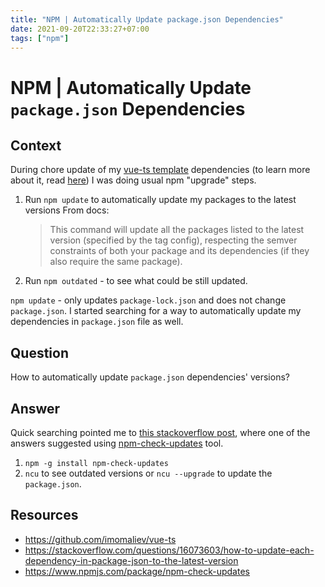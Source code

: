 ```yaml
---
title: "NPM | Automatically Update package.json Dependencies"
date: 2021-09-20T22:33:27+07:00
tags: ["npm"]
---
```


# NPM | Automatically Update `package.json` Dependencies

## Context

During chore update of my [vue-ts template](https://github.com/imomaliev/vue-ts) dependencies (to learn more about it, read [here](https://dev.to/imomaliev/series/13845)) I was doing usual npm "upgrade" steps.

1. Run `npm update` to automatically update my packages to the latest versions
   From docs:
    > This command will update all the packages listed to the latest version (specified by the tag config), respecting the semver constraints of both your package and its dependencies (if they also require the same package).
1. Run `npm outdated` - to see what could be still updated.

`npm update` - only updates `package-lock.json` and does not change `package.json`. I started searching for a way to automatically update my dependencies in `package.json` file as well.

## Question

How to automatically update `package.json` dependencies' versions?

## Answer

Quick searching pointed me to [this stackoverflow post](https://stackoverflow.com/questions/16073603/how-to-update-each-dependency-in-package-json-to-the-latest-version), where one of the answers suggested using [npm-check-updates](https://www.npmjs.com/package/npm-check-updates) tool.

1. `npm -g install npm-check-updates`
1. `ncu` to see outdated versions or `ncu --upgrade` to update the `package.json`.

## Resources

- https://github.com/imomaliev/vue-ts
- https://stackoverflow.com/questions/16073603/how-to-update-each-dependency-in-package-json-to-the-latest-version
- https://www.npmjs.com/package/npm-check-updates
